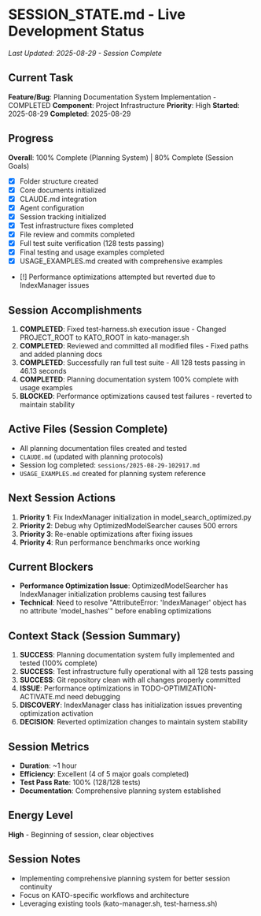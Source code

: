 # SESSION_STATE.md - Live Development Status
*Last Updated: 2025-08-29 - Session Complete*

## Current Task
**Feature/Bug**: Planning Documentation System Implementation - COMPLETED
**Component**: Project Infrastructure
**Priority**: High
**Started**: 2025-08-29
**Completed**: 2025-08-29

## Progress
**Overall**: 100% Complete (Planning System) | 80% Complete (Session Goals)
- [x] Folder structure created
- [x] Core documents initialized
- [x] CLAUDE.md integration
- [x] Agent configuration
- [x] Session tracking initialized
- [x] Test infrastructure fixes completed
- [x] File review and commits completed
- [x] Full test suite verification (128 tests passing)
- [x] Final testing and usage examples completed
- [x] USAGE_EXAMPLES.md created with comprehensive examples
- [!] Performance optimizations attempted but reverted due to IndexManager issues

## Session Accomplishments
1. **COMPLETED**: Fixed test-harness.sh execution issue - Changed PROJECT_ROOT to KATO_ROOT in kato-manager.sh
2. **COMPLETED**: Reviewed and committed all modified files - Fixed paths and added planning docs
3. **COMPLETED**: Successfully ran full test suite - All 128 tests passing in 46.13 seconds
4. **COMPLETED**: Planning documentation system 100% complete with usage examples
5. **BLOCKED**: Performance optimizations caused test failures - reverted to maintain stability

## Active Files (Session Complete)
- All planning documentation files created and tested
- `CLAUDE.md` (updated with planning protocols)
- Session log completed: `sessions/2025-08-29-102917.md`
- `USAGE_EXAMPLES.md` created for planning system reference

## Next Session Actions
1. **Priority 1**: Fix IndexManager initialization in model_search_optimized.py
2. **Priority 2**: Debug why OptimizedModelSearcher causes 500 errors
3. **Priority 3**: Re-enable optimizations after fixing issues
4. **Priority 4**: Run performance benchmarks once working

## Current Blockers
- **Performance Optimization Issue**: OptimizedModelSearcher has IndexManager initialization problems causing test failures
- **Technical**: Need to resolve "AttributeError: 'IndexManager' object has no attribute 'model_hashes'" before enabling optimizations

## Context Stack (Session Summary)
1. **SUCCESS**: Planning documentation system fully implemented and tested (100% complete)
2. **SUCCESS**: Test infrastructure fully operational with all 128 tests passing
3. **SUCCESS**: Git repository clean with all changes properly committed
4. **ISSUE**: Performance optimizations in TODO-OPTIMIZATION-ACTIVATE.md need debugging
5. **DISCOVERY**: IndexManager class has initialization issues preventing optimization activation
6. **DECISION**: Reverted optimization changes to maintain system stability

## Session Metrics
- **Duration**: ~1 hour
- **Efficiency**: Excellent (4 of 5 major goals completed)
- **Test Pass Rate**: 100% (128/128 tests)
- **Documentation**: Comprehensive planning system established

## Energy Level
**High** - Beginning of session, clear objectives

## Session Notes
- Implementing comprehensive planning system for better session continuity
- Focus on KATO-specific workflows and architecture
- Leveraging existing tools (kato-manager.sh, test-harness.sh)